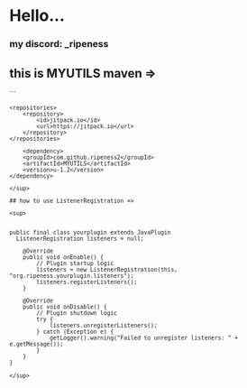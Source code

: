 # Hello...
### my discord: _ripeness


## this is MYUTILS maven =>
<sup>
```
	
	<repositories>
		<repository>
		    <id>jitpack.io</id>
		    <url>https://jitpack.io</url>
		</repository>
	</repositories>

        <dependency>
	    <groupId>com.github.ripeness2</groupId>
	    <artifactId>MYUTILS</artifactId>
	    <version>u-1.2</version>
	</dependency>
```
</sup>

## how to use ListenerRegistration =>

<sup>
	
  ```
	
    public final class yourplugin extends JavaPlugin
      ListenerRegistration listeners = null;

	    @Override
	    public void onEnable() {
	        // Plugin startup logic
	        listeners = new ListenerRegistration(this, "org.ripeness.yourplugin.listeners");
	        listeners.registerListeners();
	    }
	
	    @Override
	    public void onDisable() {
	        // Plugin shutdown logic
	        try {
	            listeners.unregisterListeners();
	        } catch (Exception e) {
	            getLogger().warning("Failed to unregister listeners: " + e.getMessage());
	        }
	    }
	}
  ```
</sup>
